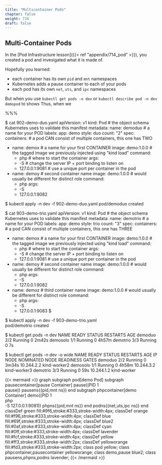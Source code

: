 ```yaml
---
title: "Multicontainer Pods"
chapter: false
weight: 716
draft: false
---
```


## Multi-Container Pods

In the [Pod Infrastructure lesson]({{< ref "appendix/714_pod" >}}), you created a pod and invesigated what it is made of.

Hopefully you learned:
- each container has its own `pid` and `mnt` namespaces
- Kubernetes adds a pause container to each of your pods
- each pod has its own `net`, `uts`, and `ipc` namespaces

But when you use `kubectl get pods -n dev` or `kubectl describe pod -n dev demopod` to shows
Thus, when we 

%%%

$ cat 902-demo-duo.yaml 
apiVersion: v1
kind: Pod                    # the object schema Kubernetes uses to validate this manifest
metadata:
  name: demoduo             # a name for your POD
  labels:
    app: demo
    style: duo
    count: "2"
spec:
  containers:                # a pod CAN consist of multiple containers, this one has TWO
  - name: demox              # a name for your first CONTAINER
    image: demo:1.0.0        # the tagged image we previously injected using "kind load"
    command:
    - php                    # where to start the container
    args:
    - -S                     # change the server IP + port binding to listen on
    - 127.0.0.1:9081         # use a unique port per container in the pod
  - name: demoy              # second container name
    image: demo:1.0.0        # would usually be different for distinct role
    command:
    - php
    args:
    - -S
    - 127.0.0.1:9082

$ kubectl apply -n dev -f 902-demo-duo.yaml 
pod/demoduo created

$ cat 903-demo-trio.yaml 
apiVersion: v1
kind: Pod                    # the object schema Kubernetes uses to validate this manifest
metadata:
  name: demotrio            # a name for your POD
  labels:
    app: demo
    style: trio
    count: "3"
spec:
  containers:                # a pod CAN consist of multiple containers, this one has THREE
  - name: demox              # a name for your first CONTAINER
    image: demo:1.0.0        # the tagged image we previously injected using "kind load"
    command:
    - php                    # where to start the container
    args:
    - -S                     # change the server IP + port binding to listen on
    - 127.0.0.1:9081         # use a unique port per container in the pod
  - name: demoy              # second container name
    image: demo:1.0.0        # would usually be different for distinct role
    command:
    - php
    args:
    - -S
    - 127.0.0.1:9082
  - name: demoz              # third container name
    image: demo:1.0.0        # would usually be different for distinct role
    command:
    - php
    args:
    - -S
    - 127.0.0.1:9083
$ 

$ kubectl apply -n dev -f 903-demo-trio.yaml                                                                           
pod/demotrio created

$ kubectl get pods -n dev
NAME       READY   STATUS    RESTARTS   AGE
demoduo    2/2     Running   0          2m42s
demosolo   1/1     Running   0          4h57m
demotrio   3/3     Running   0          7s

$ kubectl get pods -n dev -o wide
NAME       READY   STATUS    RESTARTS   AGE     IP           NODE           NOMINATED NODE   READINESS GATES
demoduo    2/2     Running   0          3m34s   10.244.2.2   kind-worker2   <none>           <none>
demosolo   1/1     Running   0          4h58m   10.244.3.2   kind-worker3   <none>           <none>
demotrio   3/3     Running   0          59s     10.244.1.2   kind-worker    <none>           <none>

{{< mermaid >}}
graph
subgraph pod[demo Pod]
  subgraph pausecontainer[pause Container]
    pause((PID 1<br>pause))
    pausens{{pid,mnt ns}}
  end
  subgraph phpcontainer[demo Container]
    demo((PID 1<br>php<br>-S 127.0.0.1:9081))
    phpns{{pid,mnt ns}}
  end
  podns{{net,uts,ipc ns}}
end
classDef green fill:#9f6,stroke:#333,stroke-width:4px;
classDef orange fill:#f96,stroke:#333,stroke-width:4px;
classDef blue fill:#69f,stroke:#333,stroke-width:4px;
classDef blue2 fill:#0af,stroke:#333,stroke-width:4px;
classDef cyan fill:#0ff,stroke:#333,stroke-width:4px;
classDef lavender fill:#fcf,stroke:#333,stroke-width:4px;
classDef yellow fill:#ff3,stroke:#333,stroke-width:2px;
classDef yelloworange fill:#fd3,stroke:#333,stroke-width:2px;
class pod yellow;
class phpcontainer,pausecontainer yelloworange;
class demo,pause blue2;
class pausens,phpns,podns lavender;
{{< /mermaid >}}
